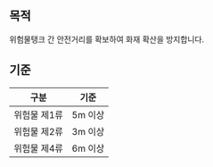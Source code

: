 ## 목적
위험물탱크 간 안전거리를 확보하여 화재 확산을 방지합니다.

## 기준
| 구분 | 기준 |
|------|------|
| 위험물 제1류 | 5m 이상 |
| 위험물 제2류 | 3m 이상 |
| 위험물 제4류 | 6m 이상 |
